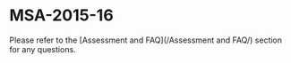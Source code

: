 # MSA-2015-16

Please refer to the [Assessment and FAQ](/Assessment and FAQ/) section for any questions.